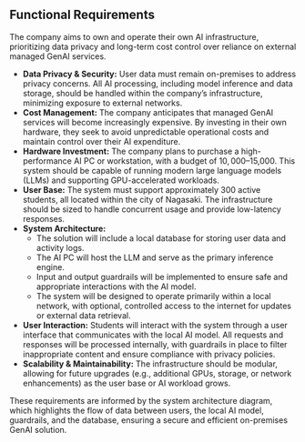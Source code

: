 ## Functional Requirements

The company aims to own and operate their own AI infrastructure, prioritizing data privacy and long-term cost control over reliance on external managed GenAI services.

- **Data Privacy & Security:** User data must remain on-premises to address privacy concerns. All AI processing, including model inference and data storage, should be handled within the company’s infrastructure, minimizing exposure to external networks.
- **Cost Management:** The company anticipates that managed GenAI services will become increasingly expensive. By investing in their own hardware, they seek to avoid unpredictable operational costs and maintain control over their AI expenditure.
- **Hardware Investment:** The company plans to purchase a high-performance AI PC or workstation, with a budget of $10,000–$15,000. This system should be capable of running modern large language models (LLMs) and supporting GPU-accelerated workloads.
- **User Base:** The system must support approximately 300 active students, all located within the city of Nagasaki. The infrastructure should be sized to handle concurrent usage and provide low-latency responses.
- **System Architecture:** 
    - The solution will include a local database for storing user data and activity logs.
    - The AI PC will host the LLM and serve as the primary inference engine.
    - Input and output guardrails will be implemented to ensure safe and appropriate interactions with the AI model.
    - The system will be designed to operate primarily within a local network, with optional, controlled access to the internet for updates or external data retrieval.
- **User Interaction:** Students will interact with the system through a user interface that communicates with the local AI model. All requests and responses will be processed internally, with guardrails in place to filter inappropriate content and ensure compliance with privacy policies.
- **Scalability & Maintainability:** The infrastructure should be modular, allowing for future upgrades (e.g., additional GPUs, storage, or network enhancements) as the user base or AI workload grows.

These requirements are informed by the system architecture diagram, which highlights the flow of data between users, the local AI model, guardrails, and the database, ensuring a secure and efficient on-premises GenAI solution.
